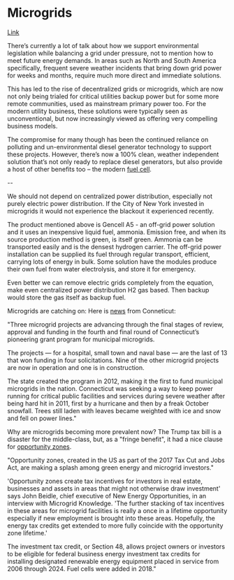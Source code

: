 # Microgrids

[Link](https://www.gencellenergy.com/news/power-engineering-international-interview-are-microgrids-the-future-for-utilities/)

There’s currently a lot of talk about how we support environmental
legislation while balancing a grid under pressure, not to mention how
to meet future energy demands. In areas such as North and South
America specifically, frequent severe weather incidents that bring
down grid power for weeks and months, require much more direct and
immediate solutions.

This has led to the rise of decentralized grids or microgrids, which
are now not only being trialed for critical utilities backup power but
for some more remote communities, used as mainstream primary power
too. For the modern utility business, these solutions were typically
seen as unconventional, but now increasingly viewed as offering very
compelling business models.

The compromise for many though has been the continued reliance on
polluting and un-environmental diesel generator technology to support
these projects. However, there’s now a 100% clean, weather independent
solution that’s not only ready to replace diesel generators, but also
provide a host of other benefits too – the modern [fuel cell](https://www.gencellenergy.com/our-products/).

--

We should not depend on centralized power distribution, especially not
purely electric power distribution. If the City of New York invested
in microgrids it would not experience the blackout it experienced
recently.

The product mentioned above is Gencell A5 - an off-grid power solution
and it uses an inexpensive liquid fuel, ammonia. Emission free, and
when its source production method is green, is itself green.  Ammonia
can be transported easily and is the densest hydrogen carrier. The
off-grid power installation can be supplied its fuel through regular
transport, efficient, carrying lots of energy in bulk. Some solution
have the modules produce their own fuel from water electrolysis, and
store it for emergency.

Even better we can remove electric grids completely from the equation,
make even centralized power distribution H2 gas based. Then backup
would store the gas itself as backup fuel.

Microgrids are catching on: Here is [news](https://microgridknowledge.com/municipal-microgrids-connecticut-grants/) from Conneticut: 

"Three microgrid projects are advancing through the final stages of
review, approval and funding in the fourth and final round of
Connecticut’s pioneering grant program for municipal microgrids.

The projects — for a hospital, small town and naval base — are the
last of 13 that won funding in four solicitations. Nine of the other
microgrid projects are now in operation and one is in construction.

The state created the program in 2012, making it the first to fund
municipal microgrids in the nation. Connecticut was seeking a way to
keep power running for critical public facilities and services during
severe weather after being hard hit in 2011, first by a hurricane and
then by a freak October snowfall. Trees still laden with leaves became
weighted with ice and snow and fell on power lines."

Why are microgrids becoming more prevalent now? The Trump tax bill is
a disaster for the middle-class, but, as a "fringe benefit", it had a
nice clause for [opportunity
zones](https://microgridknowledge.com/opportunity-zones-microgrid/).

"Opportunity zones, created in the US as part of the 2017 Tax Cut and
Jobs Act, are making a splash among green energy and microgrid
investors."

'Opportunity zones create tax incentives for investors in real estate,
businesses and assets in areas that might not otherwise draw
investment' says John Beidle, chief executive of New Energy
Opportunities, in an interview with Microgrid Knowledge. 'The further
stacking of tax incentives in these areas for microgrid facilities is
really a once in a lifetime opportunity especially if new employment
is brought into these areas. Hopefully, the energy tax credits get
extended to more fully coincide with the opportunity zone lifetime.'

The investment tax credit, or Section 48, allows project owners or
investors to be eligible for federal business energy investment tax
credits for installing designated renewable energy equipment placed in
service from 2006 through 2024. Fuel cells were added in 2018."





